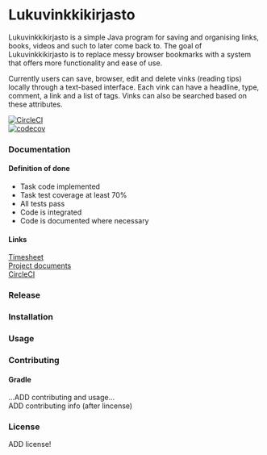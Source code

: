 # Lukuvinkkikirjasto

Lukuvinkkikirjasto is a simple Java program for saving and organising links, 
books, videos and such to later come back to. The goal of Lukuvinkkikirjasto is 
to replace messy browser bookmarks with a system that offers more functionality 
and ease of use. 

Currently users can save, browser, edit and delete vinks (reading tips) locally 
through a text-based interface. Each vink can have a headline, type, comment, a link and a list of tags. Vinks can also be searched based on these attributes.


[![CircleCI](https://circleci.com/gh/Teo44/Lukuvinkkikirjasto.svg?style=svg)](https://circleci.com/gh/Teo44/Lukuvinkkikirjasto)  
[![codecov](https://codecov.io/gh/Teo44/Lukuvinkkikirjasto/branch/master/graph/badge.svg)](https://codecov.io/gh/Teo44/Lukuvinkkikirjasto)

### Documentation
#### Definition of done
  * Task code implemented
  * Task test coverage at least 70%
  * All tests pass
  * Code is integrated
  * Code is documented where necessary
#### Links
[Timesheet](https://docs.google.com/document/d/1zp6uDgYHKWCMQ79mLk7mYPMAjm6WrY5GgZGcwMbQPqI/edit)  
[Project documents](https://drive.google.com/drive/folders/1vjlllWe4OPGp9iqdESAkCbsBWRAaRfYo?usp=sharing)  
[CircleCI](https://circleci.com/gh/Teo44/Lukuvinkkikirjasto)  
### Release
### Installation



### Usage
### Contributing
#### Gradle
...ADD contributing and usage...  
ADD contributing info (after lincense)  
### License
ADD license!  
